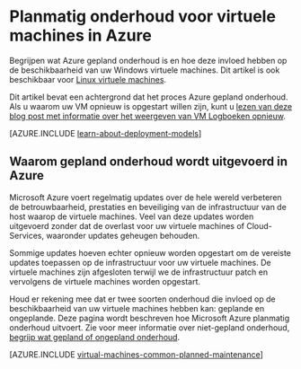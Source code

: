<properties
    pageTitle="Gepland onderhoud voor Windows VMs | Microsoft Azure"
    description="Begrijpen wat Azure gepland onderhoud is en hoe dit van invloed op uw Windows virtuele machines die worden uitgevoerd in Azure"
    services="virtual-machines-windows"
    documentationCenter=""
    authors="drewm"
    manager="timlt"
    editor=""
    tags="azure-service-management,azure-resource-manager"/>

<tags
    ms.service="virtual-machines-windows"
    ms.workload="infrastructure-services"
    ms.tgt_pltfrm="vm-windows"
    ms.devlang="na"
    ms.topic="article"
    ms.date="04/26/2016"
    ms.author="drewm"/>

# <a name="planned-maintenance-for-virtual-machines-in-azure"></a>Planmatig onderhoud voor virtuele machines in Azure


Begrijpen wat Azure gepland onderhoud is en hoe deze invloed hebben op de beschikbaarheid van uw Windows virtuele machines. Dit artikel is ook beschikbaar voor [Linux virtuele machines](virtual-machines-linux-planned-maintenance.md). 

Dit artikel bevat een achtergrond dat het proces Azure gepland onderhoud. Als u waarom uw VM opnieuw is opgestart willen zijn, kunt u [lezen van deze blog post met informatie over het weergeven van VM Logboeken opnieuw](https://azure.microsoft.com/blog/viewing-vm-reboot-logs/).

[AZURE.INCLUDE [learn-about-deployment-models](../../includes/learn-about-deployment-models-both-include.md)]


## <a name="why-azure-performs-planned-maintenance"></a>Waarom gepland onderhoud wordt uitgevoerd in Azure

Microsoft Azure voert regelmatig updates over de hele wereld verbeteren de betrouwbaarheid, prestaties en beveiliging van de infrastructuur van de host waarop de virtuele machines. Veel van deze updates worden uitgevoerd zonder dat de overlast voor uw virtuele machines of Cloud-Services, waaronder updates geheugen behouden.

Sommige updates hoeven echter opnieuw worden opgestart om de vereiste updates toepassen op de infrastructuur voor uw virtuele machines. De virtuele machines zijn afgesloten terwijl we de infrastructuur patch en vervolgens de virtuele machines worden opgestart.

Houd er rekening mee dat er twee soorten onderhoud die invloed op de beschikbaarheid van uw virtuele machines hebben kan: geplande en ongeplande. Deze pagina wordt beschreven hoe Microsoft Azure planmatig onderhoud uitvoert. Zie voor meer informatie over niet-gepland onderhoud, [begrijp wat gepland of ongepland onderhoud](virtual-machines-windows-manage-availability.md).

[AZURE.INCLUDE [virtual-machines-common-planned-maintenance](../../includes/virtual-machines-common-planned-maintenance.md)]
